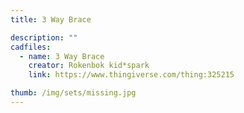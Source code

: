```yaml
---
title: 3 Way Brace

description: ""
cadfiles:
  - name: 3 Way Brace
    creator: Rokenbok kid*spark
    link: https://www.thingiverse.com/thing:325215

thumb: /img/sets/missing.jpg
---
```

